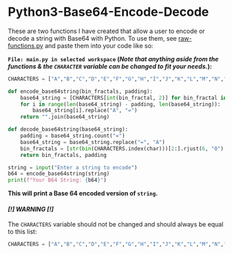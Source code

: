 # Python3-Base64-Encode-Decode

These are two functions I have created that allow a user to encode or decode a string with Base64 with Python. 
To use them, see [raw-functions.py](raw-functions.py) and paste them into your code like so:

**`File: main.py in selected workspace` (*Note that anything aside from the functions & the `CHARACTER` variable can be changed to fit your needs.*):**
```py
CHARACTERS = ["A","B","C","D","E","F","G","H","I","J","K","L","M","N","O","P","Q","R","S","T","U","V","W","X","Y","Z","a","b","c","d","e","f","g","h","i","j","k","l","m","n","o","p","q","r","s","t","u","v","w","x","y","z","0","1","2","3","4","5","6","7","8","9","+","/"]

def encode_base64string(bin_fractals, padding):
    base64_string = [CHARACTERS[int(bin_fractal, 2)] for bin_fractal in bin_fractals]
    for i in range(len(base64_string) - padding, len(base64_string)):
        base64_string[i].replace("A", "=")
    return "".join(base64_string)

def decode_base64string(base64_string):
    padding = base64_string.count("=")
    base64_string = base64_string.replace("=", "A")
    bin_fractals = [str(bin(CHARACTERS.index(char)))[2:].rjust(6, "0") for char in base64_string]
    return bin_fractals, padding

string = input("Enter a string to encode")
b64 = encode_base64string(string)
print(f"Your B64 String: {b64}")
```
**This will print a Base 64 encoded version of `string`.**

#### ***[!] WARNING [!]***

The `CHARACTERS` variable should not be changed and should always be equal to this list:
```py
CHARACTERS = ["A","B","C","D","E","F","G","H","I","J","K","L","M","N","O","P","Q","R","S","T","U","V","W","X","Y","Z","a","b","c","d","e","f","g","h","i","j","k","l","m","n","o","p","q","r","s","t","u","v","w","x","y","z","0","1","2","3","4","5","6","7","8","9","+","/"]
```